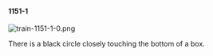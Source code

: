 #### 1151-1
![train-1151-1-0.png](https://github.com/lil-lab/nlvr/raw/master/nlvr/train/images/56/train-1151-1-0.png "train-1151-1-0.png")

There is a black circle closely touching the bottom of a box.